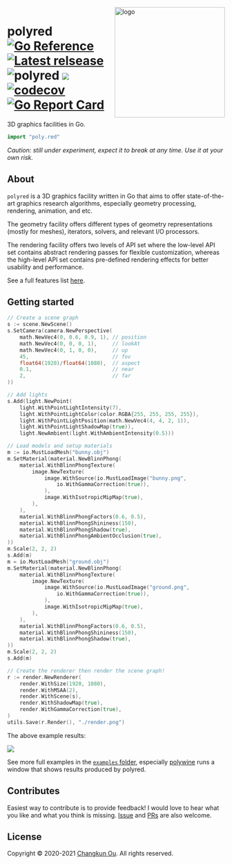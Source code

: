 <img src="./examples/favicon.png" alt="logo" height="255" align="right" />

# polyred [![Go Reference](https://pkg.go.dev/badge/github.com/changkun/polyred.svg)](https://pkg.go.dev/poly.red) [![Latest relsease](https://img.shields.io/github/v/tag/changkun/polyred?label=polyred)](https://github.com/changkun/polyred/releases) ![polyred](https://github.com/changkun/polyred/workflows/polyred/badge.svg?branch=master) ![](https://changkun.de/urlstat?mode=github&repo=changkun/polyred) [![codecov](https://codecov.io/gh/changkun/polyred/branch/master/graph/badge.svg?token=PSCJA90S57)](https://codecov.io/gh/changkun/polyred) [![Go Report Card](https://goreportcard.com/badge/github.com/changkun/polyred)](https://goreportcard.com/report/github.com/changkun/polyred)

3D graphics facilities in Go.

```go
import "poly.red"
```

_Caution: still under experiment, expect it to break at any time. Use it at your own risk._

## About

`polyred` is a 3D graphics facility written in Go that aims to offer state-of-the-art graphics research algorithms, especially geometry processing, rendering, animation, and etc.

The geometry facility offers different types of geometry representations (mostly for meshes), iterators, solvers, and relevant I/O processors.

The rendering facility offers two levels of API set where the low-level API set contains abstract rendering passes for flexible customization, whereas the high-level API set contains pre-defined rendering effects for better usability and performance.

See a full features list [here](./docs/features.md).

## Getting started

```go
// Create a scene graph
s := scene.NewScene()
s.SetCamera(camera.NewPerspective(
    math.NewVec4(0, 0.6, 0.9, 1), // position
    math.NewVec4(0, 0, 0, 1),     // lookAt
    math.NewVec4(0, 1, 0, 0),     // up
    45,                           // fov
    float64(1920)/float64(1080),  // aspect
    0.1,                          // near
    2,                            // far
))

// Add lights
s.Add(light.NewPoint(
    light.WithPointLightIntensity(7),
    light.WithPointLightColor(color.RGBA{255, 255, 255, 255}),
    light.WithPointLightPosition(math.NewVec4(4, 4, 2, 1)),
    light.WithPointLightShadowMap(true)),
    light.NewAmbient(light.WithAmbientIntensity(0.5)))

// Load models and setup materials
m := io.MustLoadMesh("bunny.obj")
m.SetMaterial(material.NewBlinnPhong(
    material.WithBlinnPhongTexture(
        image.NewTexture(
            image.WithSource(io.MustLoadImage("bunny.png",
                io.WithGammaCorrection(true)),
            ),
            image.WithIsotropicMipMap(true),
        ),
    ),
    material.WithBlinnPhongFactors(0.6, 0.5),
    material.WithBlinnPhongShininess(150),
    material.WithBlinnPhongShadow(true),
    material.WithBlinnPhongAmbientOcclusion(true),
))
m.Scale(2, 2, 2)
s.Add(m)
m = io.MustLoadMesh("ground.obj")
m.SetMaterial(material.NewBlinnPhong(
    material.WithBlinnPhongTexture(
        image.NewTexture(
            image.WithSource(io.MustLoadImage("ground.png",
                io.WithGammaCorrection(true)),
            ),
            image.WithIsotropicMipMap(true),
        ),
    ),
    material.WithBlinnPhongFactors(0.6, 0.5),
    material.WithBlinnPhongShininess(150),
    material.WithBlinnPhongShadow(true),
))
m.Scale(2, 2, 2)
s.Add(m)

// Create the renderer then render the scene graph!
r := render.NewRenderer(
    render.WithSize(1920, 1080),
    render.WithMSAA(2),
    render.WithScene(s),
    render.WithShadowMap(true),
    render.WithGammaCorrection(true),
)
utils.Save(r.Render(), "./render.png")
```

The above example results:

![](./examples/teaser.png)

See more full examples in the [`examples` folder](./examples), especially
[polywine](https://changkun.de/s/polywine) runs a window that shows
results produced by polyred.

## Contributes

Easiest way to contribute is to provide feedback! I would love to hear
what you like and what you think is missing.
[Issue](https://github.com/changkun/polyred/issues/new) and
[PRs](https://github.com/changkun/polyred/pulls) are also welcome.

## License

Copyright &copy; 2020-2021 [Changkun Ou](https://changkun.de). All rights reserved.